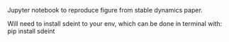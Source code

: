 Jupyter notebook to reproduce figure from stable dynamics paper. 

Will need to install sdeint to your env, which can be done in terminal with: pip install sdeint
